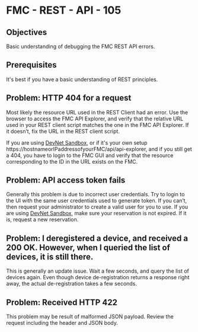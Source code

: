# FMC - REST - API - 105

## Objectives

Basic understanding of debugging the FMC REST API errors.


## Prerequisites
It's best if you have a basic understanding of REST principles.


## Problem: HTTP 404 for a request
Most likely the resource URL used in the REST Client had an error. Use the browser to access the FMC API Explorer, and verify that the relative URL used in your REST client script matches the one in the FMC API Explorer. If it doesn’t, fix the URL in the REST client script. 

If you are using [DevNet Sandbox](https://fmcrestapisandbox.cisco.com/api/api-explorer), or if it's your own setup https://hostnameorIPaddressofyourFMC/api/api-explorer,
and if you still get a 404, you have to login to the FMC GUI and verify that the resource corresponding to the ID in the URL exists on the FMC.


## Problem: API access token fails
Generally this problem is due to incorrect user credentials. Try to login to the UI with the same user credentials used to generate token. If you can’t, then request your administrator to create a valid user for you to use. If you are using [DevNet Sandbox](https://fmcrestapisandbox.cisco.com/api/api-explorer/), make sure your reservation is not expired. If it is, request a new reservation.


## Problem: I deregistered a device, and received a 200 OK. However, when I queried the list of devices, it is still there.
This is generally an update issue. Wait a few seconds, and query the list of devices again. Even though device de-registration returns a response right away, the actual de-registration takes a few seconds.


## Problem: Received HTTP 422
This problem may be result of malformed JSON payload. Review the request including the header and JSON body.
